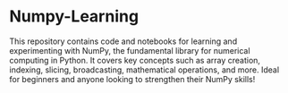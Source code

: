 # Numpy-Learning
This repository contains code and notebooks for learning and experimenting with NumPy, the fundamental library for numerical computing in Python. It covers key concepts such as array creation, indexing, slicing, broadcasting, mathematical operations, and more. Ideal for beginners and anyone looking to strengthen their NumPy skills!
